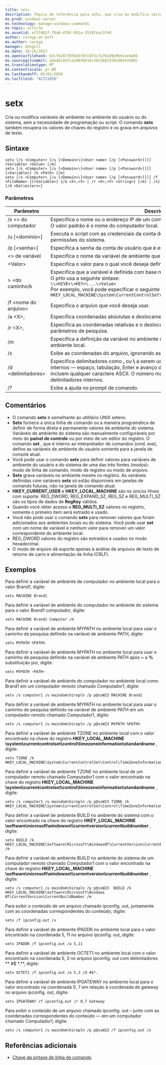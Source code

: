 ```yaml
---
title: setx
description: Tópico de referência para setx, que cria ou modifica variáveis de ambiente no ambiente do usuário ou do sistema, sem a necessidade de programação ou script.
ms.prod: windows-server
ms.technology: manage-windows-commands
ms.topic: article
ms.assetid: ef37482f-f8a8-4765-951a-2518faac3f44
author: coreyp-at-msft
ms.author: coreyp
manager: dongill
ms.date: 10/16/2017
ms.openlocfilehash: 63cfb28770f635f97c8f3c7a701d9e959cee4a05
ms.sourcegitcommit: ab64dc83fca28039416c26226815502d0193500c
ms.translationtype: MT
ms.contentlocale: pt-BR
ms.lasthandoff: 05/01/2020
ms.locfileid: "82721850"
---
```

# <a name="setx"></a>setx

Cria ou modifica variáveis de ambiente no ambiente do usuário ou do sistema, sem a necessidade de programação ou script. O comando **setx** também recupera os valores de chaves do registro e os grava em arquivos de texto.



## <a name="syntax"></a>Sintaxe

```
setx [/s <Computer> [/u [<Domain>\]<User name> [/p [<Password>]]]] <Variable> <Value> [/m]
setx [/s <Computer> [/u [<Domain>\]<User name> [/p [<Password>]]]] [<Variable>] /k <Path> [/m]
setx [/s <Computer> [/u [<Domain>\]<User name> [/p [<Password>]]]] /f <FileName> {[<Variable>] {/a <X>,<Y> | /r <X>,<Y> <String>} [/m] | /x} [/d <Delimiters>]
```

### <a name="parameters"></a>Parâmetros

|         Parâmetro          |                                                                                                                                              Descrição                                                                                                                                              |
|----------------------------|-------------------------------------------------------------------------------------------------------------------------------------------------------------------------------------------------------------------------------------------------------------------------------------------------------|
|       /s \<> do computador       |                                                                                  Especifica o nome ou o endereço IP de um computador remoto. Não use barras invertidas. O valor padrão é o nome do computador local.                                                                                  |
| /u [\<domínio>\]<User name> |                                                                                           Executa o script com as credenciais da conta de usuário especificada. O valor padrão é as permissões do sistema.                                                                                            |
|      /p [\<senha>]      |                                                                                                         Especifica a senha da conta de usuário que é especificada no parâmetro **/u** .                                                                                                         |
|        \<> de variável         |                                                                                                                 Especifica o nome da variável de ambiente que você deseja definir.                                                                                                                  |
|          \<Valor>          |                                                                                                                Especifica o valor para o qual você deseja definir a variável de ambiente.                                                                                                                 |
|         > \<do caminho/k         | Especifica que a variável é definida com base nas informações de uma chave do registro. O p*Ho* usa a seguinte sintaxe:</br>`\\<HIVE>\<KEY>\...\<Value>`</br>Por exemplo, você pode especificar o seguinte caminho:</br>`HKEY_LOCAL_MACHINE\System\CurrentControlSet\Control\TimeZoneInformation\StandardName` |
|      /f \<nome do arquivo>       |                                                                                                                               Especifica o arquivo que você deseja usar.                                                                                                                                |
|        /a \<X>,<Y>         |                                                                                                                    Especifica coordenadas absolutas e deslocamento como parâmetros de pesquisa.                                                                                                                    |
|   /r \<X>,<Y><String>   |                                                                                                            Especifica as coordenadas relativas e o deslocamento da **cadeia de caracteres** como parâmetros de pesquisa.                                                                                                            |
|             /m             |                                                                                                Especifica a definição da variável no ambiente do sistema. A configuração padrão é o ambiente local.                                                                                                 |
|             /x             |                                                                                                       Exibe as coordenadas do arquivo, ignorando as opções de linha de comando **/a**, **/r**e **/d** .                                                                                                        |
|      /d \<delimitadores>      |                    Especifica delimitadores como **,** ou **\\** a serem usados, além dos quatro delimitadores internos — espaço, tabulação, Enter e avanço de alimentação. Os delimitadores válidos incluem qualquer caractere ASCII. O número máximo de delimitadores é 15, incluindo delimitadores internos.                    |
|             /?             |                                                                                                                                 Exibe a ajuda no prompt de comando.                                                                                                                                  |

## <a name="remarks"></a>Comentários

-   O comando **setx** é semelhante ao utilitário UNIX setenv.
-   **Setx** fornece a única linha de comando ou a maneira programática de definir de forma direta e permanente valores de ambiente do sistema. Variáveis de ambiente do sistema são manualmente configuráveis por meio do **painel de controle** ou por meio de um editor do registro. O comando **set** , que é interno ao interpretador de comandos (cmd. exe), define as variáveis de ambiente do usuário somente para a janela de console atual.
-   Você pode usar o comando **setx** para definir valores para variáveis de ambiente do usuário e do sistema de uma das três fontes (modos): modo de linha de comando, modo de registro ou modo de arquivo.
-   **Setx** grava variáveis no ambiente mestre no registro. As variáveis definidas com variáveis **setx** só estão disponíveis em janelas de comando futuras, não na janela de comando atual.
-   **HKEY_CURRENT_USER** e **HKEY_LOCAL_MACHINE** são os únicos Hives com suporte. REG_DWORD, REG_EXPAND_SZ, REG_SZ e REG_MULTI_SZ são os tipos de dados de **RegKey** válidos.
-   Quando você obter acesso a **REG_MULTI_SZ** valores no registro, somente o primeiro item será extraído e usado.
-   Você não pode usar o comando **setx** para remover valores que foram adicionados aos ambientes locais ou do sistema. Você pode usar **set** com um nome de variável e nenhum valor para remover um valor correspondente do ambiente local.
-   REG_DWORD valores do registro são extraídos e usados no modo hexadecimal.
-   O modo de arquivo dá suporte apenas à análise de arquivos de texto de retorno de carro e alimentação de linha (CRLF).

## <a name="examples"></a>Exemplos

Para definir a variável de ambiente de computador no ambiente local para o valor Brand1, digite:
```
setx MACHINE Brand1
```
Para definir a variável de ambiente do computador no ambiente do sistema para o valor Brand1 computador, digite:
```
setx MACHINE Brand1 Computer /m
```
Para definir a variável de ambiente MYPATH no ambiente local para usar o caminho de pesquisa definido na variável de ambiente PATH, digite:
```
setx MYPATH %PATH%
```
Para definir a variável de ambiente MYPATH no ambiente local para usar o caminho de pesquisa definido na variável de ambiente PATH após **~** a **%** substituição por, digite:
```
setx MYPATH ~PATH~ 
```
Para definir a variável de ambiente do computador no ambiente local como Brand1 em um computador remoto chamado Computador1, digite:
```
setx /s computer1 /u maindom\hiropln /p p@ssW23 MACHINE Brand1
```
Para definir a variável de ambiente MYPATH no ambiente local para usar o caminho de pesquisa definido na variável de ambiente PATH em um computador remoto chamado Computador1, digite:
```
setx /s computer1 /u maindom\hiropln /p p@ssW23 MYPATH %PATH%
```
Para definir a variável de ambiente TZONE no ambiente local com o valor encontrado na chave do registro **HKEY_LOCAL_MACHINE \system\currentcontrolset\control\timezoneinformation\standardname** , digite:
```
setx TZONE /k HKEY_LOCAL_MACHINE\System\CurrentControlSet\Control\TimeZoneInformation\StandardName 
```
Para definir a variável de ambiente TZONE no ambiente local de um computador remoto chamado Computador1 com o valor encontrado na chave do registro **HKEY_LOCAL_MACHINE \system\currentcontrolset\control\timezoneinformation\standardname** , digite:
```
setx /s computer1 /u maindom\hiropln /p p@ssW23 TZONE /k HKEY_LOCAL_MACHINE\System\CurrentControlSet\Control\TimeZoneInformation\StandardName 
```
Para definir a variável de ambiente BUILD no ambiente do sistema com o valor encontrado na chave do registro **HKEY_LOCAL_MACHINE \software\microsoft\windowsnt\currentversion\currentbuildnumber** , digite:
```
setx BUILD /k HKEY_LOCAL_MACHINE\Software\Microsoft\WindowsNT\CurrentVersion\CurrentBuildNumber /m
```
Para definir a variável de ambiente BUILD no ambiente do sistema de um computador remoto chamado Computador1 com o valor encontrado na chave do registro **HKEY_LOCAL_MACHINE \software\microsoft\windowsnt\currentversion\currentbuildnumber** , digite:
```
setx /s computer1 /u maindom\hiropln /p p@ssW23  BUILD /k HKEY_LOCAL_MACHINE\Software\Microsoft\Windows NT\CurrentVersion\CurrentBuildNumber /m
```
Para exibir o conteúdo de um arquivo chamado ipconfig. out, juntamente com as coordenadas correspondentes do conteúdo, digite:
```
setx /f ipconfig.out /x
```
Para definir a variável de ambiente IPADDR no ambiente local para o valor encontrado na coordenada 5, 11 no arquivo ipconfig. out, digite:
```
setx IPADDR /f ipconfig.out /a 5,11
```
Para definir a variável de ambiente OCTET1 no ambiente local com o valor encontrado na coordenada 5, 3 no arquivo ipconfig. out com delimitadores ** #$ \*.**, digite:
```
setx OCTET1 /f ipconfig.out /a 5,3 /d #$*. 
```
Para definir a variável de ambiente IPGATEWAY no ambiente local para o valor encontrado na coordenada 0, 7 em relação à coordenada de gateway no arquivo ipconfig. out, digite:
```
setx IPGATEWAY /f ipconfig.out /r 0,7 Gateway 
```
Para exibir o conteúdo de um arquivo chamado ipconfig. out – junto com as coordenadas correspondentes do conteúdo — em um computador chamado Computador1, digite:
```
setx /s computer1 /u maindom\hiropln /p p@ssW23 /f ipconfig.out /x 
```

## <a name="additional-references"></a>Referências adicionais

- [Chave da sintaxe de linha de comando](command-line-syntax-key.md)
